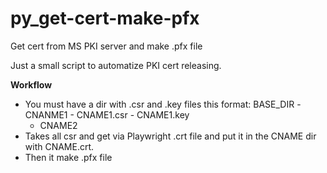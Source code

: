 # py_get-cert-make-pfx
Get cert from MS PKI server and make .pfx file

Just a small script to automatize PKI cert releasing.

**Workflow**
- You must have a dir with .csr and .key files this format:
  BASE_DIR
    -CNANME1
      - CNAME1.csr
      - CNAME1.key
    - CNAME2
- Takes all csr and get via Playwright .crt file and put it in the CNAME dir with CNAME.crt.
- Then it make .pfx file

